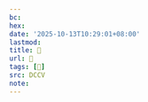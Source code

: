 ```yaml
---
bc:
hex:
date: '2025-10-13T10:29:01+08:00'
lastmod:
title: 􄸵
url: 􄸵
tags: [𧝘]
src: DCCV
note:
---
```

